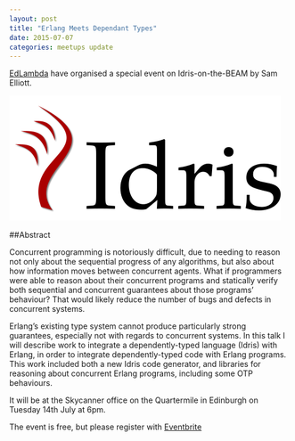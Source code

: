 ```yaml
---
layout: post
title: "Erlang Meets Dependant Types"
date: 2015-07-07
categories: meetups update
---
```


[EdLambda](http://www.edlambda.co.uk) have organised a special event on Idris-on-the-BEAM by Sam Elliott.

![Idris Logo](/img/idris_logo.png)

##Abstract

Concurrent programming is notoriously difficult, due to needing to reason not only about the sequential progress of any algorithms, but also about how information moves between concurrent agents. What if programmers were able to reason about their concurrent programs and statically verify both sequential and concurrent guarantees about those programs’ behaviour? That would likely reduce the number of bugs and defects in concurrent systems.

Erlang’s existing type system cannot produce particularly strong guarantees, especially not with regards to concurrent systems. In this talk I will describe work to integrate a dependently-typed language (Idris) with Erlang, in order to integrate dependently-typed code with Erlang programs. This work included both a new Idris code generator, and libraries for reasoning about concurrent Erlang programs, including some OTP behaviours.

It will be at the Skycanner office on the Quartermile in Edinburgh on Tuesday 14th July at 6pm.

The event is free, but please register with [Eventbrite](https://www.eventbrite.co.uk/e/erlang-meets-dependent-types-with-sam-elliott-tickets-17472346258)